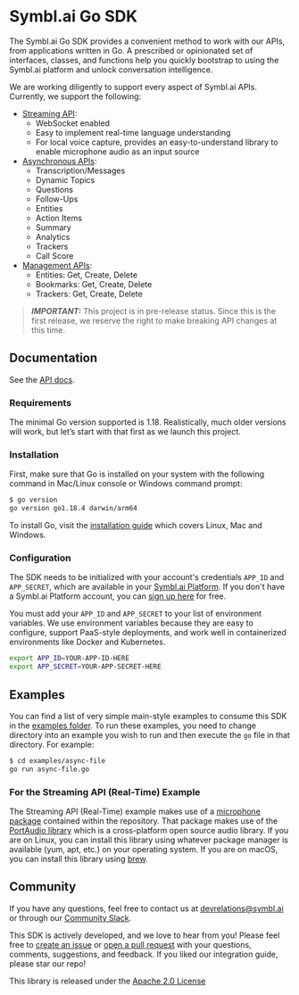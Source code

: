 # Symbl.ai Go SDK

The Symbl.ai Go SDK provides a convenient method to work with our APIs, from applications written in Go. A prescribed or opinionated set of interfaces, classes, and functions help you quickly bootstrap to using the Symbl.ai platform and unlock conversation intelligence.

We are working diligently to support every aspect of Symbl.ai APIs. Currently, we support the following:

- [Streaming API][streaming_api-docs]:
  - WebSocket enabled
  - Easy to implement real-time language understanding
  - For local voice capture, provides an easy-to-understand library to enable microphone audio as an input source
- [Asynchronous APIs][async_api-docs]:
  - Transcription/Messages
  - Dynamic Topics
  - Questions
  - Follow-Ups
  - Entities
  - Action Items
  - Summary
  - Analytics
  - Trackers
  - Call Score
- [Management APIs][management_api-docs]:
  - Entities: Get, Create, Delete
  - Bookmarks: Get, Create, Delete
  - Trackers: Get, Create, Delete

> **_IMPORTANT:_** This project is in pre-release status. Since this is the first release, we reserve the right to make breaking API changes at this time.

## Documentation

See the [API docs][symbl-docs].

### Requirements

The minimal Go version supported is 1.18. Realistically, much older versions will work, but let’s start with that first as we launch this project.

### Installation

First, make sure that Go is installed on your system with the following command in Mac/Linux console or Windows command prompt:

```sh
$ go version
go version go1.18.4 darwin/arm64
```

To install Go, visit the [installation guide](https://go.dev/doc/install) which covers Linux, Mac and Windows.

### Configuration

The SDK needs to be initialized with your account's credentials `APP_ID` and `APP_SECRET`, which are available in your [Symbl.ai Platform][api-keys]. If you don't have a Symbl.ai Platform account, you can [sign up here][symbl_signup] for free.

You must add your `APP_ID` and `APP_SECRET` to your list of environment variables. We use environment variables because they are easy to configure, support PaaS-style deployments, and work well in containerized environments like Docker and Kubernetes.

```sh
export APP_ID=YOUR-APP-ID-HERE
export APP_SECRET=YOUR-APP-SECRET-HERE
```

## Examples

You can find a list of very simple main-style examples to consume this SDK in the [examples folder][examples-folder]. To run these examples, you need to change directory into an example you wish to run and then execute the `go` file in that directory. For example:

```sh
$ cd examples/async-file
go run async-file.go
```

### For the Streaming API (Real-Time) Example

The Streaming API (Real-Time) example makes use of a [microphone package](https://github.com/symblai/symbl-go-sdk/tree/main/pkg/audio/microphone) contained within the repository. That package makes use of the [PortAudio library](http://www.portaudio.com/) which is a cross-platform open source audio library. If you are on Linux, you can install this library using whatever package manager is available (yum, apt, etc.) on your operating system. If you are on macOS, you can install this library using [brew](https://brew.sh/).

## Community

If you have any questions, feel free to contact us at devrelations@symbl.ai or through our [Community Slack][slack].

This SDK is actively developed, and we love to hear from you! Please feel free to [create an issue][issues] or [open a pull request][pulls] with your questions, comments, suggestions, and feedback. If you liked our integration guide, please star our repo!

This library is released under the [Apache 2.0 License][license]

[api-keys]: https://platform.symbl.ai/#/login
[symbl-docs]: https://docs.symbl.ai/docs
[streaming_api-docs]: https://docs.symbl.ai/docs/streaming-api
[async_api-docs]: https://docs.symbl.ai/docs/async-api
[management_api-docs]: https://docs.symbl.ai/docs/management-api
[symbl_signup]: https://platform.symbl.ai/signup?utm_source=symbl&utm_medium=blog&utm_campaign=devrel&_ga=2.226597914.683175584.1662998385-1953371422.1659457591&_gl=1*mm3foy*_ga*MTk1MzM3MTQyMi4xNjU5NDU3NTkx*_ga_FN4MP7CES4*MTY2MzEwNDQyNi44Mi4xLjE2NjMxMDQ0MzcuMC4wLjA.
[examples-folder]: examples/
[issues]: https://github.com/symblai/symbl-go-sdk/issues
[pulls]: https://github.com/symblai/symbl-go-sdk/pulls
[license]: LICENSE
[slack]: https://join.slack.com/t/symbldotai/shared_invite/zt-4sic2s11-D3x496pll8UHSJ89cm78CA
